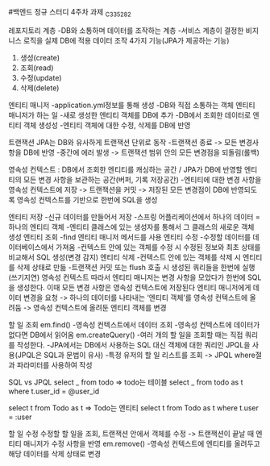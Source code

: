#백엔드 정규 스터디 4주차 과제
<sub>C335282</sub>

레포지토리 계층
-DB와 소통하며 데이터를 조작하는 계층 -서비스 계층이 결정한 비지니스 로직을 실제 DB에 적용
데이터 조작 4가지 기능(JPA가 제공하는 기능)

1. 생성(create)
2. 조회(read)
3. 수정(update)
4. 삭제(delete)

엔티티 매니저
-application.yml정보를 통해 생성
-DB와 직접 소통하는 객체
엔티티 매니저가 하는 일 -새로 생성한 엔티티 객체를 DB에 추가
-DB에서 조회한 데이터로 엔티티 객체 생성성 -엔티티 객체에 대한 수정, 삭제를 DB에 반영

트랜잭션
JPA는 DB와 유사하게 트랜잭션 단위로 동작 -트랜잭션 종료 -> 모든 변경사항을 DB에 반영 -중간에 에러 발생 -> 트랜잭션 범위 안의 모든 변경점을 되돌림(롤백)

영속성 컨텍스트
: DB에서 조회한 엔티티를 캐싱하는 공간 / JPA가 DB에 반영할 엔티티의 모든 변경 사항을 보관하는 공간(버퍼, 기록 저장공간) -엔티티에 대한 변경 사항을 영속성 컨텍스트에 저장 -> 트랜잭션을 커밋 -> 저장된 모든 변경점이 DB에 반영되도록 영속성 컨텍스트를 기반으로 한번에 SQL을 생성

엔티티 저장 -신규 데이터를 만들어서 저장 -스프링 어플리케이션에서 하나의 데이터 = 하나의 엔티티 객체 -엔티티 클래스에 있는 생성자를 통해서 그 클래스의 새로운 객체 생성
엔티티 조회
-find 엔티티 매니저 메서드를 사용
엔티티 수정 -수정할 데이터를 데이터베이스에서 가져옴 -컨텍스트 안에 있는 객체를 수정 시 수정된 정보와 최초 상태를 비교해서 SQL 생성(변경 감지)
엔티티 삭제 -컨텍스트 안에 있는 객체를 삭제 시 엔티티를 삭제 상태로 만듦 -트랜잭션 커밋 또는 flush 호출 시 생성된 쿼리들을 한번에 실행(쓰기지연)
영속성 컨텍스트
따라서 엔티티 매니저는 변경 사항을 모았다가 한번에 SQL을 생성한다. 이때 모든 변경 사항은 영속성 컨텍스트에 저장된다
엔티티 매니저에게 데이터 변경을 요청 -> 하나의 데이터를 나타내는 ‘엔티티 객체’를 영속성 컨텍스트에 올려둠 -> 영속성 컨텍스트에 올려둔 엔티티 객체를 변경

할 일 조회
em.find() -영속성 컨텍스트에서 데이터 조회 -영속성 컨텍스트에 데이터가 없다면 DB에서 읽어옴
em.createQuery() -여러 개의 할 일을 조회할 때는 직접 쿼리를 작성한다.
-JPA에서는 DB에서 사용하는 SQL 대신 객체에 대한 쿼리인 JPQL을 사용(JPQL은 SQL과 문법이 유사) -특정 유저의 할 일 리스트를 조회 -> JPQL where절과 파라미터를 사용하여 작성

SQL vs JPQL
select _
from todo
=> todo는 테이블
select _
from todo as t
where t.user_id
= @user_id

select t
from Todo as t
=> Todo는 엔티티
select t
from Todo as t
where t.user = :user

할 일 수정
수정할 할 일을 조회, 트랜잭션 안에서 객체를 수정 -> 트랜잭션이 끝날 때 엔티티 매니저가 수정 사항을 반영
em.remove() -영속성 컨텍스트에 엔티티를 올려두고 해당 데이터를 삭제 상태로 변경
